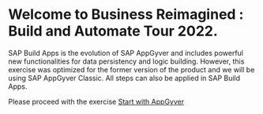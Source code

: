 # Welcome to Business Reimagined : Build and Automate Tour 2022.

SAP Build Apps is the evolution of SAP AppGyver and includes powerful new functionalities for data persistency and logic building. However, this exercise was optimized for the former version of the product and we will be using SAP AppGyver Classic. All steps can also be applied in SAP Build Apps.


Please proceed with the exercise <a href="https://github.com/SAP-samples/process-automation-enablement/tree/main/Workshops/LCNC_Roadshow%20-%20simplified/Build%20Apps/1%20Create%20a%20new%20project"> Start with AppGyver</a>
